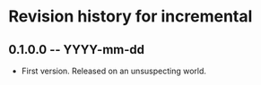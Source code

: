 # Revision history for incremental

## 0.1.0.0 -- YYYY-mm-dd

* First version. Released on an unsuspecting world.

